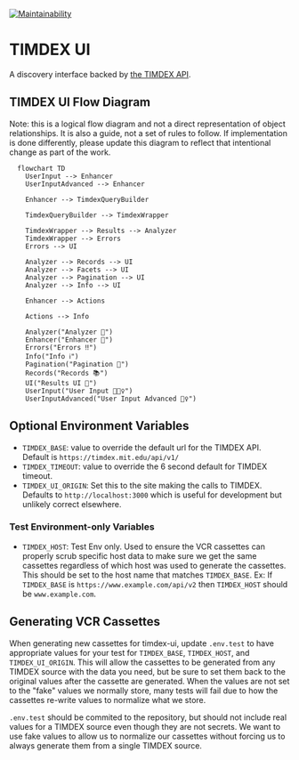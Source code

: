 [![Maintainability](https://api.codeclimate.com/v1/badges/d766c34cd3d13be411e2/maintainability)](https://codeclimate.com/github/MITLibraries/timdex-ui/maintainability)

# TIMDEX UI

A discovery interface backed by [the TIMDEX API](https://github.com/MITLibraries/timdex).

## TIMDEX UI Flow Diagram

Note: this is a logical flow diagram and not a direct representation of object relationships. It is also a guide, not
a set of rules to follow. If implementation is done differently, please update this diagram to reflect that intentional
change as part of the work.

```mermaid
  flowchart TD
    UserInput --> Enhancer
    UserInputAdvanced --> Enhancer

    Enhancer --> TimdexQueryBuilder

    TimdexQueryBuilder --> TimdexWrapper

    TimdexWrapper --> Results --> Analyzer
    TimdexWrapper --> Errors
    Errors --> UI

    Analyzer --> Records --> UI
    Analyzer --> Facets --> UI
    Analyzer --> Pagination --> UI
    Analyzer --> Info --> UI

    Enhancer --> Actions
    
    Actions --> Info

    Analyzer("Analyzer 🔎")
    Enhancer("Enhancer 🔎")
    Errors("Errors ‼️")
    Info("Info ℹ️")
    Pagination("Pagination 🔢")
    Records("Records 📚")
    UI("Results UI 🤩")
    UserInput("User Input 🤷🏽‍♀️")
    UserInputAdvanced("User Input Advanced 🦸‍♀️")
```

## Optional Environment Variables

- `TIMDEX_BASE`: value to override the default url for the TIMDEX API. Default is `https://timdex.mit.edu/api/v1/`
- `TIMDEX_TIMEOUT`: value to override the 6 second default for TIMDEX timeout.
- `TIMDEX_UI_ORIGIN`: Set this to the site making the calls to TIMDEX. Defaults to `http://localhost:3000` which is useful for development but unlikely correct elsewhere.

### Test Environment-only Variables

- `TIMDEX_HOST`: Test Env only. Used to ensure the VCR cassettes can properly scrub specific host data to make sure we get the same cassettes regardless of which host was used to generate the cassettes. This should be set to the host name that matches `TIMDEX_BASE`. Ex: If `TIMDEX_BASE` is `https://www.example.com/api/v2` then `TIMDEX_HOST` should be `www.example.com`.

## Generating VCR Cassettes

When generating new cassettes for timdex-ui, update `.env.test` to have appropriate values for your test for `TIMDEX_BASE`, `TIMDEX_HOST`, and `TIMDEX_UI_ORIGIN`. This will allow the cassettes to be generated from any TIMDEX source with the data you need, but be sure to set them back to the original values after the cassette are generated. When the values are not set to the "fake" values we normally store, many tests will fail due to how the cassettes re-write values to normalize what we store.

`.env.test` should be commited to the repository, but should not include real values for a TIMDEX source even though they are not secrets. We want to use fake values to allow us to normalize our cassettes without forcing us to always generate them from a single TIMDEX source.

